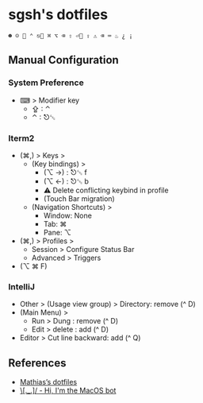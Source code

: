 # sgsh's dotfiles
 ```
 ☻ ☺  ⌃ ⎋␛ ⌘ ⌥ ⌫ ⇧ ⏎⌤ ⇪ ⚠ ⌫ ⌨ ♨ ¿ ¡
 ```
## Manual Configuration
### System Preference
  - ⌨ > Modifier key
    - ⇪ : ⌃
    - ⌃ : ⎋␛
   
### Iterm2
  - (⌘,) > Keys >
    - (Key bindings) >
      - (⌥ →) : ⎋␛ f
      - (⌥ ←) : ⎋␛ b
      - ⚠ Delete conflicting keybind in profile
      - (Touch Bar migration)
    - (Navigation Shortcuts) >
      - Window: None 
      - Tab: ⌘
      - Pane: ⌥
  - (⌘,) > Profiles >
    - Session > Configure Status Bar
    - Advanced > Triggers
  - (⌥ ⌘ F)

   
### IntelliJ
  - Other > (Usage view group) > Directory: remove (^ D)
  - (Main Menu) > 
    - Run > Dung : remove (^ D)
    - Edit > delete : add (^ D)
  -  Editor > Cut line backward: add (^ Q)

 

## References 
- [Mathias’s dotfiles](https://github.com/mathiasbynens/dotfiles)
- [\\\[._.\]/ - Hi, I'm the MacOS bot](https://github.com/atomantic/dotfiles)
